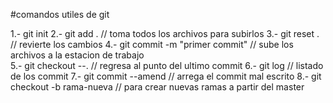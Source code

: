 #comandos utiles de git 

1.- git init 
2.- git add . // toma todos los archivos para subirlos 
3.- git reset . // revierte los cambios
4.- git commit -m "primer commit" // sube los archivos a la estacion de trabajo     
5.- git checkout --. // regresa al punto del ultimo commit 
6.- git log // listado de los commit 
7.- git commit --amend // arrega el commit mal escrito 
8.- git checkout -b rama-nueva // para crear nuevas ramas a partir del master 